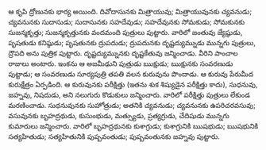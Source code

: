 ﻿ఆ కృపి ద్రోణునకు భార్య అయింది. దివోదాసునకు మిత్రాయువు; మిత్రాయువునకు చ్యవనుడు; చ్యవనునకు సుదాసుడు; సుదాసునకు సహదేవుడు; సహదేవునకు సోమకుడు; సోమకునకు సుజన్మకృత్తు; సుజన్మకృత్తునకు వందమంది పుత్రులు పుట్టారు. వారిలో జంతువు జ్యేష్ఠుడు, పృషతుడు కనిష్ఠుడు; పృషతునకు ద్రుపదుడు; ద్రుపదునకు దృష్టద్యుమ్నుడు మున్నగు పుత్రులు, ద్రౌపది అను పుత్రిక పుట్టారు. దృష్టద్యుమ్నునకు దృష్టకేతువు జన్మించాడు. వీరిని పాంచాల రాజులు అంటారు. ఇంకను ఆ అజమీఢుని పుత్రుడు ఋక్షుడు; ఋక్షునకు సంవరణుడు పుట్టాడు; ఆ సంవరణుడు సూర్యపుత్రి తపతి వలన కురువును పొందాడు. ఆ కురువు పేరుమీద కురుక్షేత్రం ఏర్పడింది. ఆ కురువునకు పరీక్షిత్తు (ఇతను శుక శిష్యుడైన పరీక్షిత్తు కాదు), సుధనువు, జహ్నవు, నిషదుడు, అని నలుగురు కొడుకులు జన్మించారు. వారిలో పరీక్షిత్తు పుత్రులు లేకుండ మరణించాడు. సుధనువునకు సుహోత్రుడు; అతనికి చ్యవనుడు; చ్యవనునకు ఉపరిచరవసువు; వసువునకు బృహద్రథుడు, కుసుంభుడు, మత్స్యుడు, ప్రత్యగ్రుడు, చేదిషుడు మున్నగు కుమారులు జన్మించారు. వారిలో బృహద్రథునకు కుశాగ్రుడు; కుశాగ్రునికి ఋషభుడు; ఋషభునికి సత్యహితుడు; సత్యహితునికి పుష్పవంతుడు; పుష్పవంతునకు జహ్నవు పుట్టారు. 

